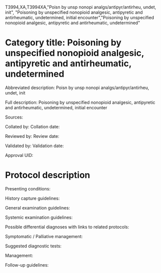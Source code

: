 T3994,XA,T3994XA,"Poisn by unsp nonopi analgs/antipyr/antirheu, undet, init", "Poisoning by unspecified nonopioid analgesic, antipyretic and antirheumatic, undetermined, initial encounter","Poisoning by unspecified nonopioid analgesic, antipyretic and antirheumatic, undetermined"
# Category title: Poisoning by unspecified nonopioid analgesic, antipyretic and antirheumatic, undetermined

Abbreviated description: Poisn by unsp nonopi analgs/antipyr/antirheu, undet, init

Full description: Poisoning by unspecified nonopioid analgesic, antipyretic and antirheumatic, undetermined, initial encounter

Sources:

Collated by:
Collation date:

Reviewed by:
Review date:

Validated by:
Validation date:

Approval UID:

# Protocol description

Presenting conditions:

History capture guidelines:

General examination guidelines:

Systemic examination guidelines:

Possible differential diagnoses with links to related protocols:

Symptomatic / Palliative management:

Suggested diagnostic tests:

Management:

Follow-up guidelines:
